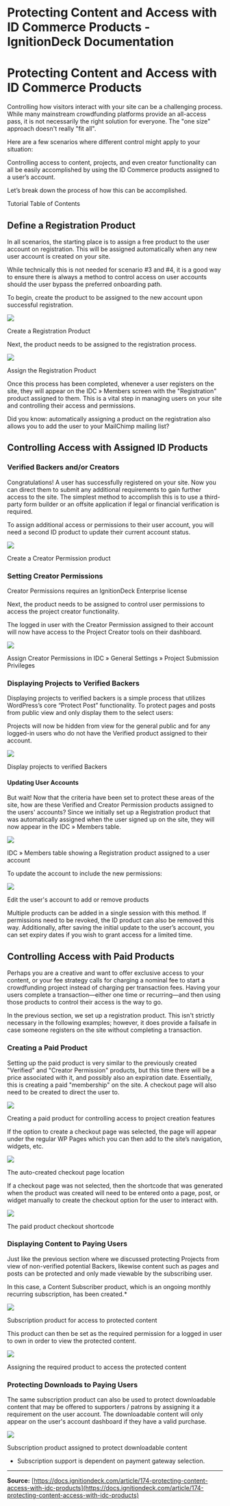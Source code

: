 # Protecting Content and Access with ID Commerce Products - IgnitionDeck Documentation

# Protecting Content and Access with ID Commerce Products

[](javascript:window.print())
Controlling how visitors interact with your site can be a challenging process. While many mainstream crowdfunding platforms provide an all-access pass, it is not necessarily the right solution for everyone. The "one size" approach doesn't really "fit all".

Here are a few scenarios where different control might apply to your situation:

Controlling access to content, projects, and even creator functionality can all be easily accomplished by using the ID Commerce products assigned to a user’s account.

Let’s break down the process of how this can be accomplished.

Tutorial Table of Contents

## Define a Registration Product

In all scenarios, the starting place is to assign a free product to the user account on registration. This will be assigned automatically when any new user account is created on your site.

While technically this is not needed for scenario #3 and #4, it is a good way to ensure there is always a method to control access on user accounts should the user bypass the preferred onboarding path.

To begin, create the product to be assigned to the new account upon successful registration.

![](https://d33v4339jhl8k0.cloudfront.net/docs/assets/5c47e765042863543ccc1e58/images/66d72ccfceae9468399d39a4/file-6Kmz2ZI2OG.jpg)

  Create a Registration Product
 

Next, the product needs to be assigned to the registration process.

![](https://d33v4339jhl8k0.cloudfront.net/docs/assets/5c47e765042863543ccc1e58/images/66d72cdeceae9468399d39a5/file-KYwrAcTxBG.jpg)

  Assign the Registration Product
 

Once this process has been completed, whenever a user registers on the site, they will appear on the IDC » Members screen with the "Registration" product assigned to them. This is a vital step in managing users on your site and controlling their access and permissions.

Did you know: automatically assigning a product on the registration also allows you to add the user to your MailChimp mailing list?

## Controlling Access with Assigned ID Products

### Verified Backers and/or Creators

Congratulations! A user has successfully registered on your site. Now you can direct them to submit any additional requirements to gain further access to the site. The simplest method to accomplish this is to use a third-party form builder or an offsite application if legal or financial verification is required.

To assign additional access or permissions to their user account, you will need a second ID product to update their current account status.

![](https://d33v4339jhl8k0.cloudfront.net/docs/assets/5c47e765042863543ccc1e58/images/66d72da2dd5b956281ae41cc/file-C7ahov0h03.jpg)

  Create a Creator Permission product
 

### Setting Creator Permissions

Creator Permissions requires an IgnitionDeck Enterprise license

Next, the product needs to be assigned to control user permissions to access the project creator functionality.

The logged in user with the Creator Permission assigned to their account will now have access to the Project Creator tools on their dashboard.

![](https://d33v4339jhl8k0.cloudfront.net/docs/assets/5c47e765042863543ccc1e58/images/66d72e1b15d0b8223306329e/file-0PRLhdgyS8.jpg)

  Assign Creator Permissions in IDC » General Settings » Project Submission Privileges
 

### Displaying Projects to Verified Backers

Displaying projects to verified backers is a simple process that utilizes WordPress’s core “Protect Post” functionality. To protect pages and posts from public view and only display them to the select users:

Projects will now be hidden from view for the general public and for any logged-in users who do not have the Verified product assigned to their account.

![](https://d33v4339jhl8k0.cloudfront.net/docs/assets/5c47e765042863543ccc1e58/images/66d7362544628317ef9030c0/file-TYqKoZcjrI.jpg)

  Display projects to verified Backers
 

#### Updating User Accounts

But wait! Now that the criteria have been set to protect these areas of the site, how are these Verified and Creator Permission products assigned to the users' accounts? Since we initially set up a Registration product that was automatically assigned when the user signed up on the site, they will now appear in the IDC » Members table.

![](https://d33v4339jhl8k0.cloudfront.net/docs/assets/5c47e765042863543ccc1e58/images/66d7366a15d0b822330632a3/file-CkpMdcBrFw.jpg)

  IDC » Members table showing a Registration product assigned to a user account
 

To update the account to include the new permissions:

![](https://d33v4339jhl8k0.cloudfront.net/docs/assets/5c47e765042863543ccc1e58/images/66d7367944628317ef9030c2/file-nOBh8AtYQO.jpg)

  Edit the user's account to add or remove products
 

Multiple products can be added in a single session with this method. If permissions need to be revoked, the ID product can also be removed this way. Additionally, after saving the initial update to the user’s account, you can set expiry dates if you wish to grant access for a limited time.

## Controlling Access with Paid Products

Perhaps you are a creative and want to offer exclusive access to your content, or your fee strategy calls for charging a nominal fee to start a crowdfunding project instead of charging per transaction fees. Having your users complete a transaction—either one time or recurring—and then using those products to control their access is the way to go.

In the previous section, we set up a registration product. This isn't strictly necessary in the following examples; however, it does provide a failsafe in case someone registers on the site without completing a transaction.

### Creating a Paid Product

Setting up the paid product is very similar to the previously created "Verified" and "Creator Permission" products, but this time there will be a price associated with it, and possibly also an expiration date. Essentially, this is creating a paid "membership" on the site. A checkout page will also need to be created to direct the user to.

![](https://d33v4339jhl8k0.cloudfront.net/docs/assets/5c47e765042863543ccc1e58/images/66d73ed444628317ef9030ce/file-rKrGbPrjfe.jpg)

  Creating a paid product for controlling access to project creation features
 

If the option to create a checkout page was selected, the page will appear under the regular WP Pages which you can then add to the site’s navigation, widgets, etc.

![](https://d33v4339jhl8k0.cloudfront.net/docs/assets/5c47e765042863543ccc1e58/images/66d73bf144628317ef9030c9/file-ULadWHHTHU.jpg)

  The auto-created checkout page location
 

If a checkout page was not selected, then the shortcode that was generated when the product was created will need to be entered onto a page, post, or widget manually to create the checkout option for the user to interact with.

![](https://d33v4339jhl8k0.cloudfront.net/docs/assets/5c47e765042863543ccc1e58/images/66d73c63811a2434cb6d2eb8/file-LWmsZC09oF.jpg)

  The paid product checkout shortcode
 

### Displaying Content to Paying Users

Just like the previous section where we discussed protecting Projects from view of non-verified potential Backers, likewise content such as pages and posts can be protected and only made viewable by the subscribing user.

In this case, a Content Subscriber product, which is an ongoing monthly recurring subscription, has been created.*

![](https://d33v4339jhl8k0.cloudfront.net/docs/assets/5c47e765042863543ccc1e58/images/66d73bdddd5b956281ae41de/file-gwrIoUikz2.jpg)

  Subscription product for access to protected content
 

This product can then be set as the required permission for a logged in user to own in order to view the protected content.

![](https://d33v4339jhl8k0.cloudfront.net/docs/assets/5c47e765042863543ccc1e58/images/66d73d13e6b2356def908bf1/file-54lsHLK2YR.jpg)

  Assigning the required product to access the protected content
 

### Protecting Downloads to Paying Users

The same subscription product can also be used to protect downloadable content that may be offered to supporters / patrons by assigning it a requirement on the user account. The downloadable content will only appear on the user's account dashboard if they have a valid purchase.

![](https://d33v4339jhl8k0.cloudfront.net/docs/assets/5c47e765042863543ccc1e58/images/66d748c4811a2434cb6d2ec3/file-2qZ89QGz8T.jpg)

  Subscription product assigned to protect downloadable content
 

* Subscription support is dependent on payment gateway selection.



---
**Source:** [https://docs.ignitiondeck.com/article/174-protecting-content-access-with-idc-products](https://docs.ignitiondeck.com/article/174-protecting-content-access-with-idc-products)
